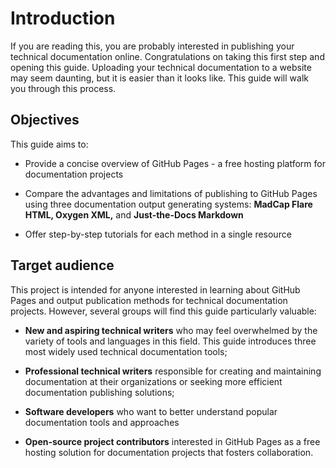 # Introduction

If you are reading this, you are probably interested in publishing your technical documentation online. Congratulations on taking this first step and opening this guide. Uploading your technical documentation to a website may seem daunting, but it is easier than it looks like. This guide will walk you through this process.

## Objectives

This guide aims to:  

* Provide a concise overview of GitHub Pages - a free hosting platform for documentation projects

* Compare the advantages and limitations of publishing to GitHub Pages using three documentation output generating systems: **MadCap Flare HTML, Oxygen XML,** and **Just-the-Docs Markdown**

* Offer step-by-step tutorials for each method in a single resource

## Target audience

This project is intended for anyone interested in learning about GitHub Pages and output publication methods for technical documentation projects. However, several groups will find this guide particularly valuable:

* **New and aspiring technical writers** who may feel overwhelmed by the variety of tools and languages in this field. This guide introduces three most widely used technical documentation tools;

* **Professional technical writers** responsible for creating and maintaining documentation at their organizations or seeking more efficient documentation publishing solutions;

* **Software developers** who want to better understand popular documentation tools and approaches

* **Open-source project contributors** interested in GitHub Pages as a free hosting solution for documentation projects that fosters collaboration.